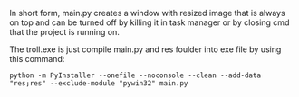 In short form, main.py creates a window with resized image that is always on top and can be turned off by killing it in task manager or by closing cmd that the project is running on.

The troll.exe is just compile main.py and res foulder into exe file by using this command:
```
python -m PyInstaller --onefile --noconsole --clean --add-data "res;res" --exclude-module "pywin32" main.py
```
